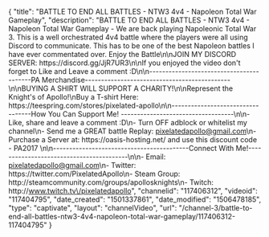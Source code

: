 {
    "title": "BATTLE TO END ALL BATTLES - NTW3 4v4 - Napoleon Total War Gameplay",
    "description": "BATTLE TO END ALL BATTLES - NTW3 4v4 - Napoleon Total War Gameplay - We are back playing Napoleonic Total War 3. This is a well orchestrated 4v4 battle where the players were all using Discord to communicate. This has to be one of the best Napoleon battles I have ever commentated over. Enjoy the Battle\n\nJOIN MY DISCORD SERVER: https:\/\/discord.gg\/JjR7UR3\n\nIf you enjoyed the video don't forget to Like and Leave a comment :D\n\n-----------------------------------------PA Merchandise---------------------------------------------\n\nBUYING A SHIRT WILL SUPPORT A CHARITY!\n\nRepresent the Knight's of Apollo!\nBuy a T-shirt Here: https:\/\/teespring.com\/stores\/pixelated-apollo\n\n----------------------------------How You Can Support Me! -----------------------------------\n\n- Like, share and leave a comment :D\n- Turn OFF adblock or whitelist my channel\n- Send me a GREAT battle Replay: pixelatedapollo@gmail.com\n- Purchase a Server at: https:\/\/oasis-hosting.net\/ and use this discount code - PA2017 \n\n------------------------------------------Connect With Me!-----------------------------------------\n\n- Email: pixelatedapollo@gmail.com\n- Twitter: https:\/\/twitter.com\/PixelatedApollo\n- Steam Group:  http:\/\/steamcommunity.com\/groups\/apollosknights\n- Twitch: http:\/\/www.twitch.tv\/pixelatedapollo",
    "channelid": "117406312",
    "videoid": "117404795",
    "date_created": "1501337861",
    "date_modified": "1506478185",
    "type": "captivate",
    "layout": "channelVideo",
    "url": "\/channel-3\/battle-to-end-all-battles-ntw3-4v4-napoleon-total-war-gameplay\/117406312-117404795"
}